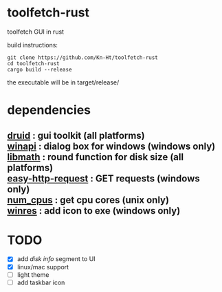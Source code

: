 # toolfetch-rust
toolfetch GUI in rust

build instructions:  
```
git clone https://github.com/Kn-Ht/toolfetch-rust
cd toolfetch-rust
cargo build --release
```
the executable will be in target/release/  

# dependencies
[**druid**](https://docs.rs/num_cpus/latest/num_cpus/index.html)
: gui toolkit (all platforms)  
[**winapi**](https://docs.rs/winapi/0.3.9/winapi/)
: dialog box for windows (windows only)  
[**libmath**](https://docs.rs/libmath/0.2.1/math/)
: round function for disk size (all platforms)  
[**easy-http-request**](https://docs.rs/easy-http-request/0.2.12/easy_http_request/) 
: GET requests (windows only)  
[**num_cpus**](https://docs.rs/num_cpus/1.13.1/num_cpus/)
: get cpu cores (unix only)  
[**winres**](https://docs.rs/winres/0.1.12/winres/)
: add icon to exe (windows only)  
---  
# TODO  
- [x] add *disk info* segment to UI  
- [x] linux/mac support
- [ ] light theme
- [ ] add taskbar icon
